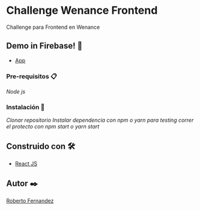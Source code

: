 # Challenge Wenance Frontend

Challenge para Frontend en Wenance

## Demo in Firebase! 🚀
* [App](https://wenance-652a6.web.app/)

### Pre-requisitos 📋

_Node js_

### Instalación 🔧

_Clonar repositorio_
_Instalar dependencia con npm o yarn_
_para testing correr el protecto con npm start o yarn start_

## Construido con 🛠️

* [React JS](https://es.reactjs.org/)

## Autor ✒️
[Roberto Fernandez](https://www.linkedin.com/in/roberto-fernandez-53118677/)
